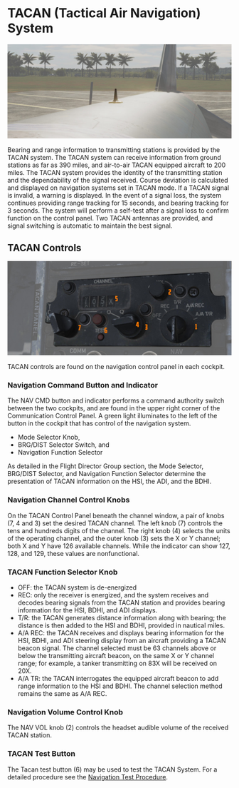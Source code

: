 # TACAN (Tactical Air Navigation) System

![external_tacan_antenna](../../img/ext_f4_tacan_antenna.jpg)

Bearing and range information to transmitting stations is provided by the TACAN
system. The TACAN system can receive information from ground stations as far as
390 miles, and air-to-air TACAN equipped aircraft to 200 miles. The TACAN system
provides the identity of the transmitting station and the dependability of the
signal received. Course deviation is calculated and displayed on navigation
systems set in TACAN mode. If a TACAN signal is invalid, a warning is displayed.
In the event of a signal loss, the system continues providing range tracking for
15 seconds, and bearing tracking for 3 seconds. The system will perform a
self-test after a signal loss to confirm function on the control panel. Two
TACAN antennas are provided, and signal switching is automatic to maintain the
best signal.

## TACAN Controls

![tacan_general](../../img/pilot_tacan.jpg)

TACAN controls are found on the navigation control panel in each cockpit.

### Navigation Command Button and Indicator

The NAV CMD button and indicator performs a command authority switch between the
two cockpits, and are found in the upper right corner of the Communication
Control Panel. A green light illuminates to the left of the button in the
cockpit that has control of the navigation system.

- Mode Selector Knob,
- BRG/DIST Selector Switch, and
- Navigation Function Selector

As detailed in the Flight Director Group section, the Mode Selector, BRG/DIST
Selector, and Navigation Function Selector determine the presentation of TACAN
information on the HSI, the ADI, and the BDHI.

### Navigation Channel Control Knobs

On the TACAN Control Panel beneath the channel window, a pair of knobs (7, 4 and 3) set the
desired TACAN channel. The left knob (7) controls the tens and hundreds digits of the
channel. The right knob (4) selects the units of the operating channel, and the
outer knob (3) sets the X or Y channel; both X and Y have 126 available channels.
While the indicator can show 127, 128, and 129, these values are nonfunctional.

### TACAN Function Selector Knob

- OFF: the TACAN system is de-energized
- REC: only the receiver is energized, and the system receives and decodes
  bearing signals from the TACAN station and provides bearing information for
  the HSI, BDHI, and ADI displays.
- T/R: the TACAN generates distance information along with bearing; the distance
  is then added to the HSI and BDHI, provided in nautical miles.
- A/A REC: the TACAN receives and displays bearing information for the HSI,
  BDHI, and ADI steering display from an aircraft providing a TACAN beacon
  signal. The channel selected must be 63 channels above or below the
  transmitting aircraft beacon, on the same X or Y channel range; for example, a
  tanker transmitting on 83X will be received on 20X.
- A/A TR: the TACAN interrogates the equipped aircraft beacon to add range
  information to the HSI and BDHI. The channel selection method remains the same
  as A/A REC.

### Navigation Volume Control Knob

The NAV VOL knob (2) controls the headset audible volume of the received TACAN
station.

### TACAN Test Button

The Tacan test button (6) may be used to test the TACAN System. For a detailed procedure see
the [Navigation Test Procedure](../../procedures/bit_tests/navigation_tests.md).
